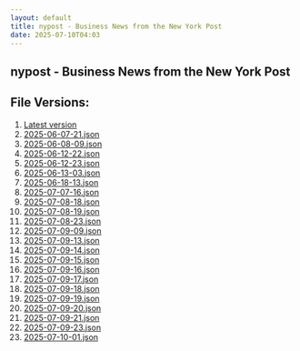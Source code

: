 ```yaml
---
layout: default
title: nypost - Business News from the New York Post
date: 2025-07-10T04:03
---
```


## nypost - Business News from the New York Post

<div id="data-chart"></div>
<div id="data-table"></div>
<script>
document.addEventListener('DOMContentLoaded', function(){
  document.getElementById('data-table').textContent = 'This source isn't supported for tables yet.';
});
</script>

## File Versions:
1. [Latest version](./latest.json)
2. [2025-06-07-21.json](./2025-06-07-21.json)
3. [2025-06-08-09.json](./2025-06-08-09.json)
4. [2025-06-12-22.json](./2025-06-12-22.json)
5. [2025-06-12-23.json](./2025-06-12-23.json)
6. [2025-06-13-03.json](./2025-06-13-03.json)
7. [2025-06-18-13.json](./2025-06-18-13.json)
8. [2025-07-07-16.json](./2025-07-07-16.json)
9. [2025-07-08-18.json](./2025-07-08-18.json)
10. [2025-07-08-19.json](./2025-07-08-19.json)
11. [2025-07-08-23.json](./2025-07-08-23.json)
12. [2025-07-09-09.json](./2025-07-09-09.json)
13. [2025-07-09-13.json](./2025-07-09-13.json)
14. [2025-07-09-14.json](./2025-07-09-14.json)
15. [2025-07-09-15.json](./2025-07-09-15.json)
16. [2025-07-09-16.json](./2025-07-09-16.json)
17. [2025-07-09-17.json](./2025-07-09-17.json)
18. [2025-07-09-18.json](./2025-07-09-18.json)
19. [2025-07-09-19.json](./2025-07-09-19.json)
20. [2025-07-09-20.json](./2025-07-09-20.json)
21. [2025-07-09-21.json](./2025-07-09-21.json)
22. [2025-07-09-23.json](./2025-07-09-23.json)
23. [2025-07-10-01.json](./2025-07-10-01.json)
